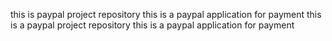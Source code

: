 this is paypal project repository
this is a paypal application for payment
this is a paypal project repository
this is a paypal application for payment
